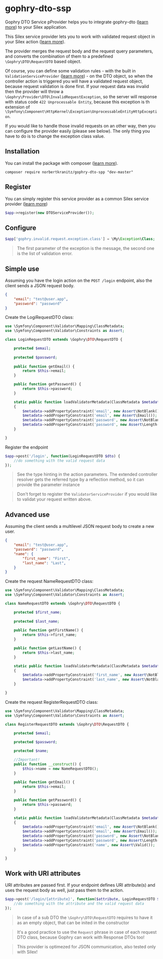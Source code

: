 # gophry-dto-ssp
Gophry DTO Service pProvider helps you to integrate gophry-dto ([learn more](https://github.com/norbertkranitz/gophry-dto)) to your Silex application.

This Silex service provider lets you to work with validated request object in your Silex action ([learn more](http://silex.sensiolabs.org)).

The provider merges the request body and the request query parameters, and converts the combination of them to a predefined ```\Gophry\DTO\RequestDTO``` based object.

Of course, you can define some validation rules - with the built in ```ValidationServiceProvider``` ([learn more](http://silex.sensiolabs.org/doc/providers/validator.html)) -  on the DTO object, so when the controller action is triggered you will have a validated request object, because request validation is done first.
If your request data was invalid then the provider will throw a ```\Gophry\Provider\DTO\InvalidRequestException```, so the server will response with status code ```422 Unprocessable Entity```, because this exception is th extension of ```\Symfony\Component\HttpKernel\Exception\UnprocessableEntityHttpException```.

If you would like to handle those invalid requests on an other way, then you can configure the provider easily (please see below). The only thing you have to do is to change the exception class value.

## Installation

You can install the package with composer ([learn more](https://getcomposer.org/doc/01-basic-usage.md)).

```
composer require norbertkranitz/gophry-dto-spp "dev-master"
```

## Register

You can simply register this service provider as a common Silex service provider ([learn more](http://silex.sensiolabs.org/doc/master/providers.html))

```php
$app->register(new DTOServiceProvider());
```

## Configure

```php
$app['gophry.invalid.request.exception.class'] = \My\Exception\Class;
```

> The first parameter of the exception is the message, the second one is the list of validation error.

## Simple use

Assuming you have the login action on the ```POST /login``` endpoint, also the client sends a JSON request body.

```JSON
{
    "email": "test@user.app",
    "password": "password"
}
```

Create the LogiRequestDTO class:
```php
use \Symfony\Component\Validator\Mapping\ClassMetadata;
use \Symfony\Component\Validator\Constraints as Assert;

class LoginRequestDTO extends \Gophry\DTO\RequestDTO {

    protected $email;
    
    protected $password;
        
    public function getEmail() {
        return $this->email;
    }

    public function getPassword() {
        return $this->password;
    }

    static public function loadValidatorMetadata(ClassMetadata $metadata)
    {
        $metadata->addPropertyConstraint('email', new Assert\NotBlank());
        $metadata->addPropertyConstraint('email', new Assert\Email());
        $metadata->addPropertyConstraint('password', new Assert\NotBlank());
        $metadata->addPropertyConstraint('password', new Assert\Length(['min' => 5]));
    }

}
```

Register the endpoint
```php
$app->post('/login', function(LoginRequestDTO $dto) {
    //do something with the valid request data
});
```

> See the type hinting in the action parameters. The extended controller resolver gets the referred type by a reflection method, so it can provide the parameter instance

> Don't forget to register the ```ValidatorServiceProvider``` if you would like to validat your request written above.

## Advanced use

Assuming the client sends a multilevel JSON request body to create a new user.

```JSON
{
    "email": "test@user.app",
    "password": "password",
    "name": {
        "first_name": "First",
        "last_name": "Last",
    }
}
```

Create the request NameRequestDTO class:
```php
use \Symfony\Component\Validator\Mapping\ClassMetadata;
use \Symfony\Component\Validator\Constraints as Assert;

class NameRequestDTO extends \Gophry\DTO\RequestDTO {

    protected $first_name;
    
    protected $last_name;
        
    public function getFirstName() {
        return $this->first_name;
    }

    public function getLastName() {
        return $this->last_name;
    }

    static public function loadValidatorMetadata(ClassMetadata $metadata)
    {
        $metadata->addPropertyConstraint('first_name', new Assert\NotBlank());
        $metadata->addPropertyConstraint('last_name', new Assert\NotBlank());
    }

}
```

Create the request RegisterRequestDTO class:
```php
use \Symfony\Component\Validator\Mapping\ClassMetadata;
use \Symfony\Component\Validator\Constraints as Assert;

class RegisterRequestDTO extends \Gophry\DTO\RequestDTO {

    protected $email;
    
    protected $password;

    protected $name;

    //Important!
    public function __construct() {
        $this->name = new NameRequestDTO();
    }
        
    public function getEmail() {
        return $this->email;
    }

    public function getPassword() {
        return $this->password;
    }

    static public function loadValidatorMetadata(ClassMetadata $metadata)
    {
        $metadata->addPropertyConstraint('email', new Assert\NotBlank());
        $metadata->addPropertyConstraint('email', new Assert\Email());
        $metadata->addPropertyConstraint('password', new Assert\NotBlank());
        $metadata->addPropertyConstraint('password', new Assert\Length(['min' => 5]));
        $metadata->addPropertyConstraint('name', new Assert\Valid());
    }

}
```

## Work with URI attributes

URI attributes are passed first. If your endpoint defines URI attribute(s) and uses the request body as well, just pass them to the action.

```php
$app->post('/login/{attribute}', function($attribute, LoginRequestDTO $dto) {
    //do something with the attribute and the valid request data
});
```

> In case of a sub DTO the ```\Gophry\DTO\RequestDTO``` requires to have it as an empty object, that can be inited in the constructor

> It's a good practice to use the ```Request``` phrase in case of each request DTO class, because Gophry can work with Response DTOs too!

> This provider is optimezed for JSON communication, also tested only with Silex!

